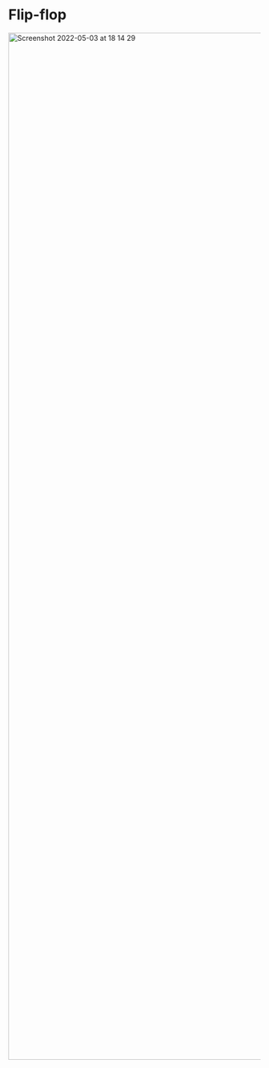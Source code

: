 # Flip-flop
<img width="2048" alt="Screenshot 2022-05-03 at 18 14 29" src="https://user-images.githubusercontent.com/86164459/166493046-f8906691-ed9b-440a-ae8d-7d8abdd3ebc9.png">
